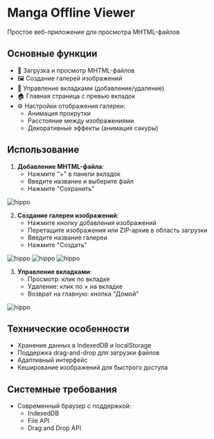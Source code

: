 # Manga Offline Viewer

Простое веб-приложение для просмотра MHTML-файлов

## Основные функции

- 📂 Загрузка и просмотр MHTML-файлов
- 🖼️ Создание галерей изображений
- 📌 Управление вкладками (добавление/удаление)
- 🏠 Главная страница с превью вкладок
- ⚙️ Настройки отображения галереи:
  - Анимация прокрутки
  - Расстояние между изображениями
  - Декоративные эффекты (анимация сакуры)

## Использование

1. **Добавление MHTML-файла**:
   - Нажмите "+" в панели вкладок
   - Введите название и выберите файл
   - Нажмите "Сохранить"

![hippo](https://media0.giphy.com/media/v1.Y2lkPTc5MGI3NjExdnhwMWRheXUwZWhkNjhwN2x2MzMzNXN0czh3NzBzMTczMTBqN3lnZyZlcD12MV9pbnRlcm5hbF9naWZfYnlfaWQmY3Q9Zw/fcxxhZGqX8kJezP3rN/giphy.gif)

2. **Создание галереи изображений**:
   - Нажмите кнопку добавления изображений
   - Перетащите изображения или ZIP-архив в область загрузки
   - Введите название галереи
   - Нажмите "Создать"

![hippo](https://media1.giphy.com/media/v1.Y2lkPTc5MGI3NjExdm1lY2tkazk2NTM4aWF3MnM0M2szeXpmcTMzZ2F0MWx6bWdlbzZteSZlcD12MV9pbnRlcm5hbF9naWZfYnlfaWQmY3Q9Zw/YxUcEHyY1GtbnEf8cN/giphy.gif)
![hippo](https://media2.giphy.com/media/v1.Y2lkPTc5MGI3NjExZ2d5b3I1bTRqMzdreXJ6OGNoOTUxeTR0cGh1cmV3MmYxM3F2cmE0eiZlcD12MV9pbnRlcm5hbF9naWZfYnlfaWQmY3Q9Zw/JqhInw9LRpcJZnvY0Y/giphy.gif)
![hippo](https://media1.giphy.com/media/v1.Y2lkPTc5MGI3NjExNnVzZG91OThjMDRrcTMxYWI3N3B0dmpwdTEzbWpiZGQ1ZmdqdWRvYiZlcD12MV9pbnRlcm5hbF9naWZfYnlfaWQmY3Q9Zw/GI4VUHN3zMFu8k3Fzb/giphy.gif)

3. **Управление вкладками**:
   - Просмотр: клик по вкладке
   - Удаление: клик по × на вкладке
   - Возврат на главную: кнопка "Домой"
   
![hippo](https://media3.giphy.com/media/v1.Y2lkPTc5MGI3NjExYjBhemJzODkxYmJwejZlNjNzYmoyNWhjY20ydDRnMnZkbXNuc2QxYiZlcD12MV9pbnRlcm5hbF9naWZfYnlfaWQmY3Q9Zw/B7UsVvmirunqu9HSgU/giphy.gif)

## Технические особенности

- Хранение данных в IndexedDB и localStorage
- Поддержка drag-and-drop для загрузки файлов
- Адаптивный интерфейс
- Кеширование изображений для быстрого доступа

## Системные требования

- Современный браузер с поддержкой:
  - IndexedDB
  - File API
  - Drag and Drop API